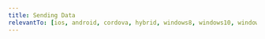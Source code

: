 ```yaml
---
title: Sending Data
relevantTo: [ios, android, cordova, hybrid, windows8, windows10, windowsphone8, windowsphone10]
---
```

